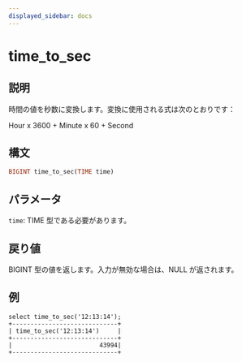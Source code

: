 ```yaml
---
displayed_sidebar: docs
---
```


# time_to_sec

## 説明

時間の値を秒数に変換します。変換に使用される式は次のとおりです：

Hour x 3600 + Minute x 60 + Second

## 構文

```Haskell
BIGINT time_to_sec(TIME time)
```

## パラメータ

`time`: TIME 型である必要があります。

## 戻り値

BIGINT 型の値を返します。入力が無効な場合は、NULL が返されます。

## 例

```plain text
select time_to_sec('12:13:14');
+-----------------------------+
| time_to_sec('12:13:14')     |
+-----------------------------+
|                        43994|
+-----------------------------+
```